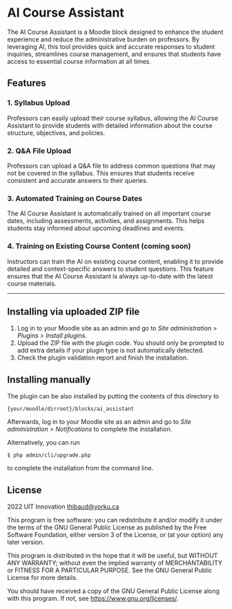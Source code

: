 # AI Course Assistant

The AI Course Assistant is a Moodle block designed to enhance the student experience and reduce the administrative burden on professors. By leveraging AI, this tool provides quick and accurate responses to student inquiries, streamlines course management, and ensures that students have access to essential course information at all times.

## Features ##

### 1. Syllabus Upload
Professors can easily upload their course syllabus, allowing the AI Course Assistant to provide students with detailed information about the course structure, objectives, and policies.

### 2. Q&A File Upload
Professors can upload a Q&A file to address common questions that may not be covered in the syllabus. This ensures that students receive consistent and accurate answers to their queries.

### 3. Automated Training on Course Dates
The AI Course Assistant is automatically trained on all important course dates, including assessments, activities, and assignments. This helps students stay informed about upcoming deadlines and events.

### 4. Training on Existing Course Content (coming soon)
Instructors can train the AI on existing course content, enabling it to provide detailed and context-specific answers to student questions. This feature ensures that the AI Course Assistant is always up-to-date with the latest course materials.

---




## Installing via uploaded ZIP file ##

1. Log in to your Moodle site as an admin and go to _Site administration >
   Plugins > Install plugins_.
2. Upload the ZIP file with the plugin code. You should only be prompted to add
   extra details if your plugin type is not automatically detected.
3. Check the plugin validation report and finish the installation.

## Installing manually ##

The plugin can be also installed by putting the contents of this directory to

    {your/moodle/dirroot}/blocks/ai_assistant

Afterwards, log in to your Moodle site as an admin and go to _Site administration >
Notifications_ to complete the installation.

Alternatively, you can run

    $ php admin/cli/upgrade.php

to complete the installation from the command line.

## License ##

2022 UIT Innovation  <thibaud@yorku.ca>

This program is free software: you can redistribute it and/or modify it under
the terms of the GNU General Public License as published by the Free Software
Foundation, either version 3 of the License, or (at your option) any later
version.

This program is distributed in the hope that it will be useful, but WITHOUT ANY
WARRANTY; without even the implied warranty of MERCHANTABILITY or FITNESS FOR A
PARTICULAR PURPOSE.  See the GNU General Public License for more details.

You should have received a copy of the GNU General Public License along with
this program.  If not, see <https://www.gnu.org/licenses/>.




